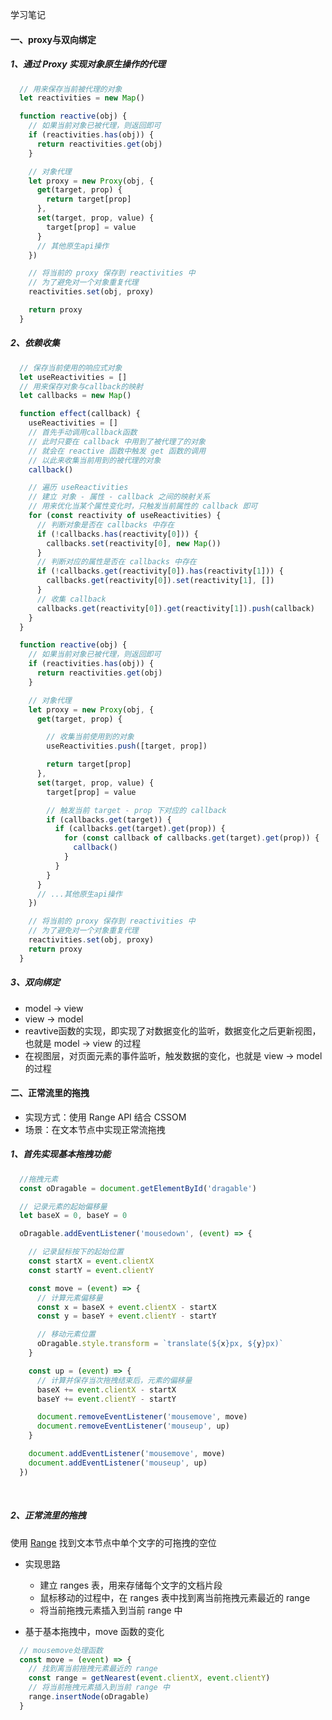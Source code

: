 学习笔记

#### 一、proxy与双向绑定

  ##### 1、通过 Proxy 实现对象原生操作的代理

  ```js
    // 用来保存当前被代理的对象
    let reactivities = new Map()

    function reactive(obj) {
      // 如果当前对象已被代理，则返回即可
      if (reactivities.has(obj)) {
        return reactivities.get(obj)
      }

      // 对象代理
      let proxy = new Proxy(obj, {
        get(target, prop) {
          return target[prop]
        },
        set(target, prop, value) {
          target[prop] = value
        }
        // 其他原生api操作
      })

      // 将当前的 proxy 保存到 reactivities 中
      // 为了避免对一个对象重复代理
      reactivities.set(obj, proxy)

      return proxy
    }
  ```
  
  ##### 2、依赖收集

  ```js
    // 保存当前使用的响应式对象
    let useReactivities = []
    // 用来保存对象与callback的映射
    let callbacks = new Map()

    function effect(callback) {
      useReactivities = []
      // 首先手动调用callback函数
      // 此时只要在 callback 中用到了被代理了的对象
      // 就会在 reactive 函数中触发 get 函数的调用
      // 以此来收集当前用到的被代理的对象
      callback()

      // 遍历 useReactivities
      // 建立 对象 - 属性 - callback 之间的映射关系
      // 用来优化当某个属性变化时，只触发当前属性的 callback 即可
      for (const reactivity of useReactivities) {
        // 判断对象是否在 callbacks 中存在
        if (!callbacks.has(reactivity[0])) {
          callbacks.set(reactivity[0], new Map())
        }
        // 判断对应的属性是否在 callbacks 中存在
        if (!callbacks.get(reactivity[0]).has(reactivity[1])) {
          callbacks.get(reactivity[0]).set(reactivity[1], [])
        }
        // 收集 callback
        callbacks.get(reactivity[0]).get(reactivity[1]).push(callback)
      }
    }

    function reactive(obj) {
      // 如果当前对象已被代理，则返回即可
      if (reactivities.has(obj)) {
        return reactivities.get(obj)
      }

      // 对象代理
      let proxy = new Proxy(obj, {
        get(target, prop) {

          // 收集当前使用到的对象
          useReactivities.push([target, prop])

          return target[prop]
        },
        set(target, prop, value) {
          target[prop] = value

          // 触发当前 target - prop 下对应的 callback
          if (callbacks.get(target)) {
            if (callbacks.get(target).get(prop)) {
              for (const callback of callbacks.get(target).get(prop)) {
                callback()
              }
            }
          }
        }
        // ...其他原生api操作
      })

      // 将当前的 proxy 保存到 reactivities 中
      // 为了避免对一个对象重复代理
      reactivities.set(obj, proxy)
      return proxy
    }
  ```

  ##### 3、双向绑定
  * model -> view
  * view -> model
  * reavtive函数的实现，即实现了对数据变化的监听，数据变化之后更新视图，也就是 model -> view 的过程
  * 在视图层，对页面元素的事件监听，触发数据的变化，也就是 view -> model 的过程


#### 二、正常流里的拖拽
  * 实现方式：使用 Range API 结合 CSSOM
  * 场景：在文本节点中实现正常流拖拽
  
  ##### 1、首先实现基本拖拽功能

  ```js
    //拖拽元素
    const oDragable = document.getElementById('dragable')

    // 记录元素的起始偏移量
    let baseX = 0, baseY = 0

    oDragable.addEventListener('mousedown', (event) => {

      // 记录鼠标按下的起始位置
      const startX = event.clientX
      const startY = event.clientY

      const move = (event) => {
        // 计算元素偏移量
        const x = baseX + event.clientX - startX
        const y = baseY + event.clientY - startY

        // 移动元素位置
        oDragable.style.transform = `translate(${x}px, ${y}px)`
      }

      const up = (event) => {
        // 计算并保存当次拖拽结束后，元素的偏移量
        baseX += event.clientX - startX
        baseY += event.clientY - startY

        document.removeEventListener('mousemove', move)
        document.removeEventListener('mouseup', up)
      }

      document.addEventListener('mousemove', move)
      document.addEventListener('mouseup', up)
    })
  ```
  <br/> 

  ##### 2、正常流里的拖拽
  使用 [Range](https://developer.mozilla.org/zh-CN/docs/Web/API/Range) 找到文本节点中单个文字的可拖拽的空位
  
  * 实现思路
    * 建立 ranges 表，用来存储每个文字的文档片段
    * 鼠标移动的过程中，在 ranges 表中找到离当前拖拽元素最近的 range
    * 将当前拖拽元素插入到当前 range 中

  * 基于基本拖拽中，move 函数的变化
  ```js
    // mousemove处理函数
    const move = (event) => {
      // 找到离当前拖拽元素最近的 range
      const range = getNearest(event.clientX, event.clientY)
      // 将当前拖拽元素插入到当前 range 中
      range.insertNode(oDragable)
    }
  ```